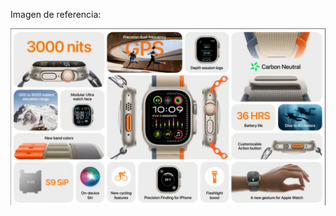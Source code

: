 Imagen de referencia:

![](https://github.com/Dcarolinamorenoc/practicaGrid/blob/GridSystem/storage/img/resultado.png)